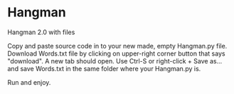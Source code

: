 # Hangman
Hangman 2.0 with files

Copy and paste source code in to your new made, empty Hangman.py file.
Download Words.txt file by clicking on upper-right corner button that says "download".
A new tab should open. Use Ctrl-S or right-click + Save as... and
save Words.txt in the same folder where your Hangman.py is.

Run and enjoy.
